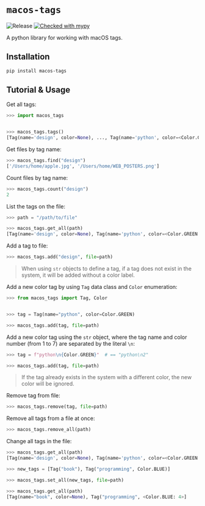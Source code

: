 # `macos-tags`

![Release](https://github.com/dmkskn/macos-tags/workflows/Release/badge.svg)
[![Checked with mypy](http://www.mypy-lang.org/static/mypy_badge.svg)](http://mypy-lang.org/)


A python library for working with macOS tags.

## Installation

```bash
pip install macos-tags
```

## Tutorial & Usage

Get all tags:

```python
>>> import macos_tags


>>> macos_tags.tags()
[Tag(name='design', color=None), ..., Tag(name='python', color=<Color.GREEN: 2>]
```

Get files by tag name:

```python
>>> macos_tags.find("design")
['/Users/home/apple.jpg', '/Users/home/WEB_POSTERS.png']
```

Count files by tag name:

```python
>>> macos_tags.count("design")
2
```

List the tags on the file:

```python
>>> path = "/path/to/file"

>>> macos_tags.get_all(path)
[Tag(name='design', color=None), Tag(name='python', color=<Color.GREEN: 2>]
```

Add a tag to file:

```python
>>> macos_tags.add("design", file=path)
```

> When using `str` objects to define a tag, if a tag does not exist in the system, it will be added without a color label.

Add a new color tag by using `Tag` data class and `Color` enumeration:

```python
>>> from macos_tags import Tag, Color


>>> tag = Tag(name="python", color=Color.GREEN)

>>> macos_tags.add(tag, file=path)
```

Add a new color tag using the `str` object, where the tag name and color number (from 1 to 7) are separated by the literal `\n`:

```python
>>> tag = f"python\n{Color.GREEN}"  # == "python\n2"

>>> macos_tags.add(tag, file=path)
```

> If the tag already exists in the system with a different color, the new color will be ignored.

Remove tag from file:

```python
>>> macos_tags.remove(tag, file=path)
```

Remove all tags from a file at once:

```python
>>> macos_tags.remove_all(path)
```

Change all tags in the file:

```python
>>> macos_tags.get_all(path)
[Tag(name='design', color=None), Tag(name='python', color=<Color.GREEN: 2>]

>>> new_tags = [Tag("book"), Tag("programming", Color.BLUE)]

>>> macos_tags.set_all(new_tags, file=path)

>>> macos_tags.get_all(path)
[Tag(name="book", color=None), Tag("programming", <Color.BLUE: 4>]
```